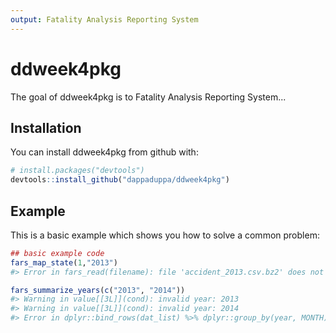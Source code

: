 ```yaml
---
output: Fatality Analysis Reporting System
---
```


<!-- README.md is generated from README.Rmd. Please edit that file -->



# ddweek4pkg

The goal of ddweek4pkg is to Fatality Analysis Reporting System...

## Installation

You can install ddweek4pkg from github with:


```r
# install.packages("devtools")
devtools::install_github("dappaduppa/ddweek4pkg")
```

## Example

This is a basic example which shows you how to solve a common problem:


```r
## basic example code
fars_map_state(1,"2013")
#> Error in fars_read(filename): file 'accident_2013.csv.bz2' does not exist

fars_summarize_years(c("2013", "2014"))
#> Warning in value[[3L]](cond): invalid year: 2013
#> Warning in value[[3L]](cond): invalid year: 2014
#> Error in dplyr::bind_rows(dat_list) %>% dplyr::group_by(year, MONTH) %>% : could not find function "%>%"
```
